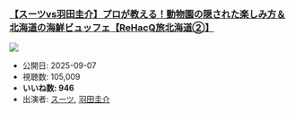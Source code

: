 ### [【スーツvs羽田圭介】プロが教える！動物園の隠された楽しみ方＆北海道の海鮮ビュッフェ【ReHacQ旅北海道②】](https://www.youtube.com/watch?v=k-v9M-DDo4s)
[![](https://img.youtube.com/vi/k-v9M-DDo4s/sddefault.jpg)](https://www.youtube.com/watch?v=k-v9M-DDo4s)
-   公開日: 2025-09-07
-   視聴数: 105,009
-   **いいね数: 946**
-   出演者: [スーツ](/rehacq_fan/people/スーツ "wikilink"), [羽田圭介](/rehacq_fan/people/羽田圭介 "wikilink")
